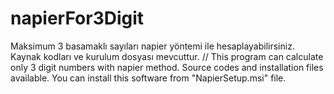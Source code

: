 # napierFor3Digit

Maksimum 3 basamaklı sayıları napier yöntemi ile hesaplayabilirsiniz. Kaynak kodları ve kurulum dosyası mevcuttur.
//
This program can calculate only 3 digit numbers with napier method. Source codes and installation files available.
You can install this software from "NapierSetup.msi" file.
